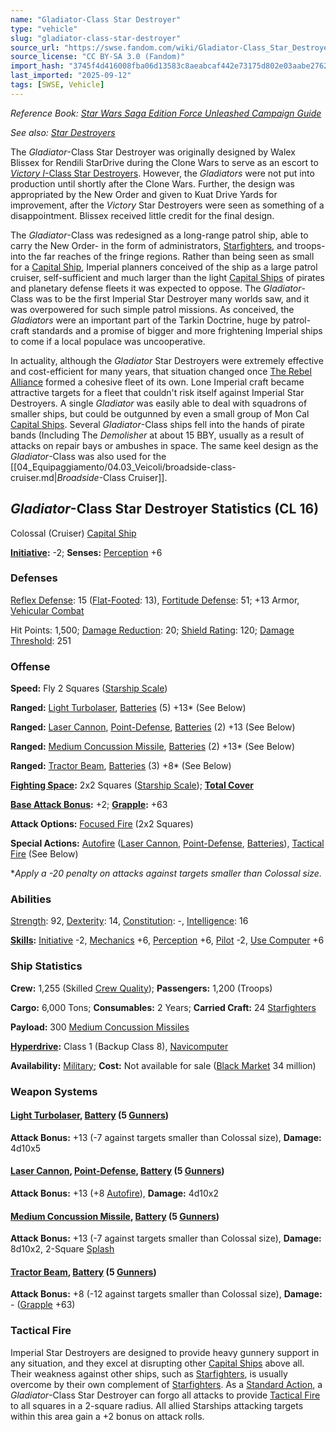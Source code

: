 ```yaml
---
name: "Gladiator-Class Star Destroyer"
type: "vehicle"
slug: "gladiator-class-star-destroyer"
source_url: "https://swse.fandom.com/wiki/Gladiator-Class_Star_Destroyer"
source_license: "CC BY-SA 3.0 (Fandom)"
import_hash: "3745f4d416008fba06d13583c8aeabcaf442e73175d802e03aabe2762e09593f"
last_imported: "2025-09-12"
tags: [SWSE, Vehicle]
---
```

*Reference Book: [Star Wars Saga Edition Force Unleashed Campaign Guide](https://swse.fandom.com/wiki/Star_Wars_Saga_Edition_Force_Unleashed_Campaign_Guide)*

*See also: [Star Destroyers](https://swse.fandom.com/wiki/Star_Destroyers)*

The *Gladiator*-Class Star Destroyer was originally designed by Walex Blissex for Rendili StarDrive during the Clone Wars to serve as an escort to [*Victory I*-Class Star Destroyers](https://swse.fandom.com/wiki/Victory_I-Class_Star_Destroyers). However, the *Gladiators* were not put into production until shortly after the Clone Wars. Further, the design was appropriated by the New Order and given to Kuat Drive Yards for improvement, after the *Victory* Star Destroyers were seen as something of a disappointment. Blissex received little credit for the final design.

The *Gladiator*-Class was redesigned as a long-range patrol ship, able to carry the New Order- in the form of administrators, [Starfighters](https://swse.fandom.com/wiki/Starfighters), and troops- into the far reaches of the fringe regions. Rather than being seen as small for a [Capital Ship](https://swse.fandom.com/wiki/Capital_Ship), Imperial planners conceived of the ship as a large patrol cruiser, self-sufficient and much larger than the light [Capital Ships](https://swse.fandom.com/wiki/Capital_Ships) of pirates and planetary defense fleets it was expected to oppose. The *Gladiator*-Class was to be the first Imperial Star Destroyer many worlds saw, and it was overpowered for such simple patrol missions. As conceived, the *Gladiators* were an important part of the Tarkin Doctrine, huge by patrol-craft standards and a promise of bigger and more frightening Imperial ships to come if a local populace was uncooperative.

In actuality, although the *Gladiator* Star Destroyers were extremely effective and cost-efficient for many years, that situation changed once [The Rebel Alliance](https://swse.fandom.com/wiki/The_Rebel_Alliance) formed a cohesive fleet of its own. Lone Imperial craft became attractive targets for a fleet that couldn't risk itself against Imperial Star Destroyers. A single *Gladiator* was easily able to deal with squadrons of smaller ships, but could be outgunned by even a small group of Mon Cal [Capital Ships](https://swse.fandom.com/wiki/Capital_Ships). Several *Gladiator*-Class ships fell into the hands of pirate bands (Including The *Demolisher* at about 15 BBY, usually as a result of attacks on repair bays or ambushes in space. The same keel design as the *Gladiator*-Class was also used for the [[04_Equipaggiamento/04.03_Veicoli/broadside-class-cruiser.md|*Broadside*-Class Cruiser]].
## *Gladiator*-Class Star Destroyer Statistics (CL 16)
Colossal (Cruiser) [Capital Ship](https://swse.fandom.com/wiki/Capital_Ship)

**[Initiative](https://swse.fandom.com/wiki/Initiative):** -2; **Senses:** [Perception](https://swse.fandom.com/wiki/Perception) +6
### Defenses
[Reflex Defense](https://swse.fandom.com/wiki/Reflex_Defense_(Vehicles)): 15 ([Flat-Footed](https://swse.fandom.com/wiki/Flat-Footed): 13), [Fortitude Defense](https://swse.fandom.com/wiki/Fortitude_Defense_(Vehicles)): 51; +13 Armor, [Vehicular Combat](https://swse.fandom.com/wiki/Vehicular_Combat)

Hit Points: 1,500; [Damage Reduction](https://swse.fandom.com/wiki/Damage_Reduction): 20; [Shield Rating](https://swse.fandom.com/wiki/Shield_Rating): 120; [Damage Threshold](https://swse.fandom.com/wiki/Damage_Threshold_(Vehicles)): 251
### Offense
**Speed:** Fly 2 Squares ([Starship Scale](https://swse.fandom.com/wiki/Starship_Scale))

**Ranged:** [Light Turbolaser](https://swse.fandom.com/wiki/Light_Turbolaser), [Batteries](https://swse.fandom.com/wiki/Weapon_Batteries) (5) +13* (See Below)

**Ranged:** [Laser Cannon](https://swse.fandom.com/wiki/Laser_Cannon), [Point-Defense](https://swse.fandom.com/wiki/Point-Defense), [Batteries](https://swse.fandom.com/wiki/Weapon_Batteries) (2) +13 (See Below)

**Ranged:** [Medium Concussion Missile](https://swse.fandom.com/wiki/Medium_Concussion_Missile), [Batteries](https://swse.fandom.com/wiki/Weapon_Batteries) (2) +13* (See Below)

**Ranged:** [Tractor Beam](https://swse.fandom.com/wiki/Tractor_Beam), [Batteries](https://swse.fandom.com/wiki/Batteries) (3) +8* (See Below)

**[Fighting Space](https://swse.fandom.com/wiki/Fighting_Space):** 2x2 Squares ([Starship Scale](https://swse.fandom.com/wiki/Starship_Scale)); **[Total Cover](https://swse.fandom.com/wiki/Total_Cover)**

**[Base Attack Bonus](https://swse.fandom.com/wiki/Base_Attack_Bonus):** +2; **[Grapple](https://swse.fandom.com/wiki/Grapple):** +63

**Attack Options:** [Focused Fire](https://swse.fandom.com/wiki/Focused_Fire) (2x2 Squares)

**Special Actions:** [Autofire](https://swse.fandom.com/wiki/Autofire_(Vehicle_Combat)) ([Laser Cannon](https://swse.fandom.com/wiki/Laser_Cannon), [Point-Defense](https://swse.fandom.com/wiki/Point-Defense), [Batteries](https://swse.fandom.com/wiki/Weapon_Batteries)), [Tactical Fire](https://swse.fandom.com/wiki/Tactical_Fire) (See Below)

**Apply a -20 penalty on attacks against targets smaller than Colossal size.*
### Abilities
[Strength](https://swse.fandom.com/wiki/Strength): 92, [Dexterity](https://swse.fandom.com/wiki/Dexterity): 14, [Constitution](https://swse.fandom.com/wiki/Constitution): -, [Intelligence](https://swse.fandom.com/wiki/Intelligence): 16

**[Skills](https://swse.fandom.com/wiki/Skills):** [Initiative](https://swse.fandom.com/wiki/Initiative) -2, [Mechanics](https://swse.fandom.com/wiki/Mechanics) +6, [Perception](https://swse.fandom.com/wiki/Perception) +6, [Pilot](https://swse.fandom.com/wiki/Pilot) -2, [Use Computer](https://swse.fandom.com/wiki/Use_Computer) +6
### Ship Statistics
**Crew:** 1,255 (Skilled [Crew Quality](https://swse.fandom.com/wiki/Crew_Quality)); **Passengers:** 1,200 (Troops)

**Cargo:** 6,000 Tons; **Consumables:** 2 Years; **Carried Craft:** 24 [Starfighters](https://swse.fandom.com/wiki/Starfighters)

**Payload:** 300 [Medium Concussion Missiles](https://swse.fandom.com/wiki/Medium_Concussion_Missiles)

**[Hyperdrive](https://swse.fandom.com/wiki/Hyperdrive):** Class 1 (Backup Class 8), [Navicomputer](https://swse.fandom.com/wiki/Navicomputer)

**Availability:** [Military](https://swse.fandom.com/wiki/Military); **Cost:** Not available for sale ([Black Market](https://swse.fandom.com/wiki/Black_Market) 34 million)
### Weapon Systems
#### **[Light Turbolaser](https://swse.fandom.com/wiki/Light_Turbolaser), [Battery](https://swse.fandom.com/wiki/Weapon_Batteries) (5 [Gunners](https://swse.fandom.com/wiki/Gunners))**
**Attack Bonus:** +13 (-7 against targets smaller than Colossal size), **Damage:** 4d10x5
#### **[Laser Cannon](https://swse.fandom.com/wiki/Laser_Cannon), [Point-Defense](https://swse.fandom.com/wiki/Point-Defense), [Battery](https://swse.fandom.com/wiki/Weapon_Batteries) (5 [Gunners](https://swse.fandom.com/wiki/Gunners))**
**Attack Bonus:** +13 (+8 [Autofire](https://swse.fandom.com/wiki/Autofire_(Vehicle_Combat))), **Damage:** 4d10x2
#### **[Medium Concussion Missile](https://swse.fandom.com/wiki/Medium_Concussion_Missile), [Battery](https://swse.fandom.com/wiki/Weapon_Batteries) (5 [Gunners](https://swse.fandom.com/wiki/Gunners))**
**Attack Bonus:** +13 (-7 against targets smaller than Colossal size), **Damage:** 8d10x2, 2-Square [Splash](https://swse.fandom.com/wiki/Splash)
#### **[Tractor Beam](https://swse.fandom.com/wiki/Tractor_Beam), [Battery](https://swse.fandom.com/wiki/Battery)** **(5 [Gunners](https://swse.fandom.com/wiki/Gunners))**
**Attack Bonus:** +8 (-12 against targets smaller than Colossal size), **Damage:** - ([Grapple](https://swse.fandom.com/wiki/Grapple) +63)
### Tactical Fire
Imperial Star Destroyers are designed to provide heavy gunnery support in any situation, and they excel at disrupting other [Capital Ships](https://swse.fandom.com/wiki/Capital_Ships) above all. Their weakness against other ships, such as [Starfighters](https://swse.fandom.com/wiki/Starfighters), is usually overcome by their own complement of [Starfighters](https://swse.fandom.com/wiki/Starfighters). As a [Standard Action](https://swse.fandom.com/wiki/Standard_Action), a *Gladiator*-Class Star Destroyer can forgo all attacks to provide [Tactical Fire](https://swse.fandom.com/wiki/Tactical_Fire) to all squares in a 2-square radius. All allied Starships attacking targets within this area gain a +2 bonus on attack rolls.